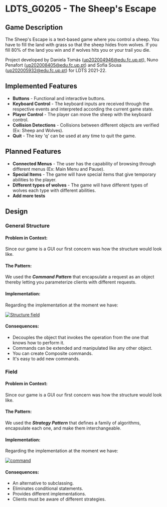 # LDTS_G0205 - The Sheep's Escape

## Game Description

The Sheep's Escape is a text-based game where you control a sheep. You have to fill the land with grass so that the sheep hides from wolves. If you fill 80% of the land you win and if wolves hits you or your trail you die.

Project developed by  Daniela Tomás (up202004946@edu.fc.up.pt), Nuno Penafort (up202008405@edu.fc.up.pt) and Sofia Sousa (up202005932@edu.fc.up.pt) for LDTS 2021-22.

## Implemented Features

- **Buttons** - Functional and interactive buttons.
- **Keyboard Control** - The keyboard inputs are received through the respective events and interpreted according the current game state.
- **Player Control** - The player can move the sheep with the keyboard control.
- **Collision Detections** - Collisions between different objects are verified (Ex: Sheep and Wolves).
- **Quit** - The key 'q' can be used at any time to quit the game.

## Planned Features

- **Connected Menus** - The user has the capability of browsing through different menus (Ex: Main Menu and Pause).
- **Special Items** - The game will have special items that give temporary abilities to the player.
- **Different types of wolves** - The game will have different types of wolves each type with different abilities.
- **Add more tests**

## Design
### General Structure
#### Problem in Context:
Since our game is a GUI our first concern was how the structure would look like.

#### The Pattern:
We used the **_Command Pattern_** that encapsulate a request as an object thereby letting you parameterize clients with different requests.

#### Implementation:
Regarding the implementation at the moment we have:

[![Structure field](https://user-images.githubusercontent.com/93272180/149991373-a73731e2-4687-4187-bbfd-2011c7ed1f6c.png)](./docs/Images/UML)

#### Consequences:
- Decouples the object that invokes the operation from the one that knows how to perform it.
- Commands can be extended and manipulated like any other object.
- You can create Composite commands.
- It's easy to add new commands.

### Field
#### Problem in Context:
Since our game is a GUI our first concern was how the structure would look like.

#### The Pattern:
We used the **_Strategy Pattern_** that defines a family of algorithms, encapsulate each one, and make them interchangeable.

#### Implementation:
Regarding the implementation at the moment we have:

[![command](https://user-images.githubusercontent.com/93272180/149991465-0b3e31b5-a559-4f60-bb05-7a072f776457.jpg)](./docs/Images/UML)

#### Consequences:
- An alternative to subclassing.
- Eliminates conditional statements.
- Provides different implementations.
- Clients must be aware of different strategies.








